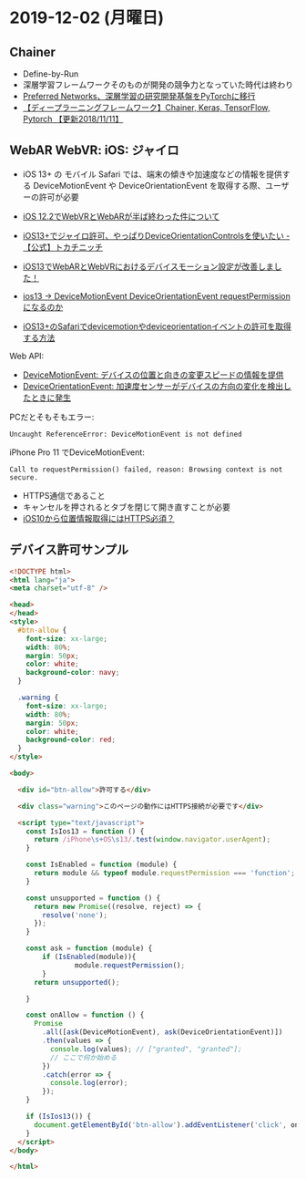 # 2019-12-02 (月曜日)

## Chainer

- Define-by-Run
- 深層学習フレームワークそのものが開発の競争力となっていた時代は終わり
- [Preferred Networks、深層学習の研究開発基盤をPyTorchに移行](https://preferred.jp/ja/news/pr20191205/)
- [【ディープラーニングフレームワーク】Chainer, Keras, TensorFlow, Pytorch 【更新2018/11/11】](https://www.hellocybernetics.tech/entry/2017/09/25/031200)

## WebAR WebVR: iOS: ジャイロ

- iOS 13+ の モバイル Safari では、端末の傾きや加速度などの情報を提供する DeviceMotionEvent や DeviceOrientationEvent を取得する際、ユーザーの許可が必要

- [iOS 12.2でWebVRとWebARが半ば終わった件について](https://qiita.com/ikkou/items/a193d13250d9e3d51473)
- [iOS13+でジャイロ許可、やっぱりDeviceOrientationControlsを使いたい - 【公式】トカチニッチ](https://tknc.jp/tp_detail.php?id=1116)
- [iOS13でWebARとWebVRにおけるデバイスモーション設定が改善しました！](https://bagelee.com/programming/ios13-webar-webvr/)
- [ios13 -> DeviceMotionEvent DeviceOrientationEvent  requestPermission になるのか](https://qiita.com/nakakaz11/items/a9be602874bd54819a18)
- [iOS13+のSafariでdevicemotionやdeviceorientationイベントの許可を取得する方法](https://qiita.com/okumura_daiki/items/16a09c9c0d0b2509d261)

Web API:

- [DeviceMotionEvent: デバイスの位置と向きの変更スピードの情報を提供](https://developer.mozilla.org/ja/docs/Web/API/DeviceMotionEvent)
- [DeviceOrientationEvent: 加速度センサーがデバイスの方向の変化を検出したときに発生](https://developer.mozilla.org/ja/docs/Web/API/DeviceOrientationEvent)

PCだとそもそもエラー:

~~~text
Uncaught ReferenceError: DeviceMotionEvent is not defined
~~~

iPhone Pro 11 でDeviceMotionEvent:

~~~~text
Call to requestPermission() failed, reason: Browsing context is not secure.
~~~~

- HTTPS通信であること
- キャンセルを押されるとタブを閉じて開き直すことが必要
- [iOS10から位置情報取得にはHTTPS必須？](https://qiita.com/ikenji/items/55143ff10a19a8e9136f)

## デバイス許可サンプル

~~~html
<!DOCTYPE html>
<html lang="ja">
<meta charset="utf-8" />

<head>
</head>
<style>
  #btn-allow {
    font-size: xx-large;
    width: 80%;
    margin: 50px;
    color: white;
    background-color: navy;
  }

  .warning {
    font-size: xx-large;
    width: 80%;
    margin: 50px;
    color: white;
    background-color: red;
  }
</style>

<body>

  <div id="btn-allow">許可する</div>

  <div class="warning">このページの動作にはHTTPS接続が必要です</div>

  <script type="text/javascript">
    const IsIos13 = function () {
      return /iPhone\s+OS\s13/.test(window.navigator.userAgent);
    }

    const IsEnabled = function (module) {
      return module && typeof module.requestPermission === 'function';
    }

    const unsupported = function () {
      return new Promise((resolve, reject) => {
        resolve('none');
      });
    }

    const ask = function (module) {
        if (IsEnabled(module)){
                module.requestPermission();
        }
      return unsupported();

    }

    const onAllow = function () {
      Promise
        .all([ask(DeviceMotionEvent), ask(DeviceOrientationEvent)])
        .then(values => {
          console.log(values); // ["granted", "granted"];
          // ここで何か始める
        })
        .catch(error => {
          console.log(error);
        });
    }

    if (IsIos13()) {
      document.getElementById('btn-allow').addEventListener('click', onAllow, false);
    }
  </script>
</body>

</html>
~~~